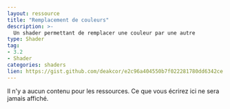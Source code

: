 ```yaml
---
layout: ressource
title: "Remplacement de couleurs"
description: >-
  Un shader permettant de remplacer une couleur par une autre
type: Shader
tag:
- 3.2
- Shader
categories: shaders
lien: https://gist.github.com/deakcor/e2c96a404550b7f022281780dd6342ce
---
```


Il n'y a aucun contenu pour les ressources.
Ce que vous écrirez ici ne sera jamais affiché.
